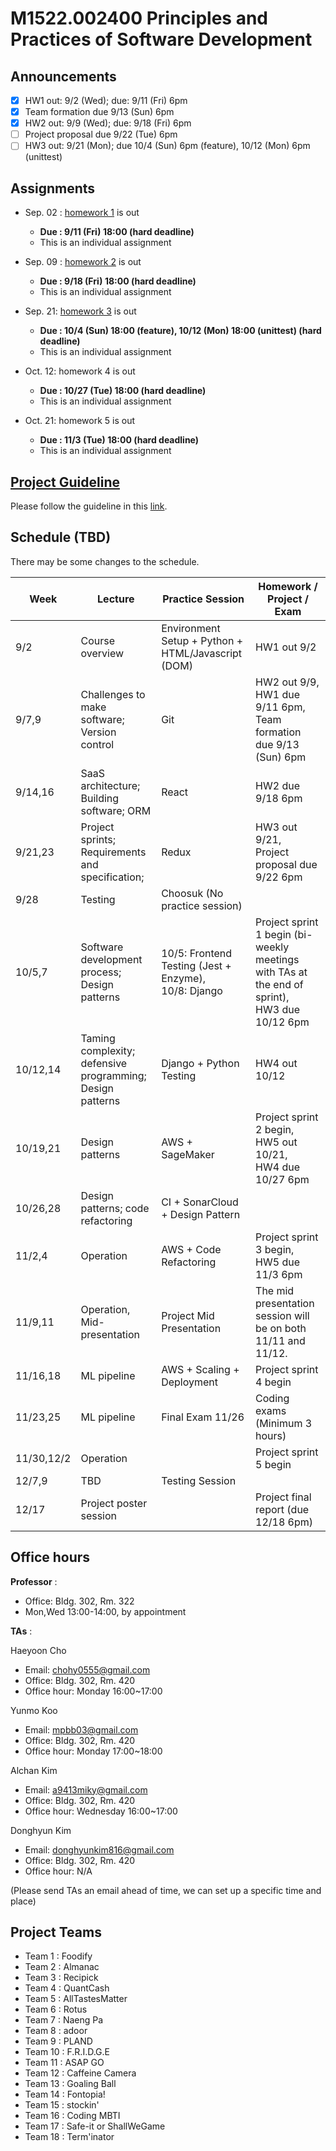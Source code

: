 # M1522.002400 Principles and Practices of Software Development

## Announcements
- [x] HW1 out: 9/2 (Wed); due: 9/11 (Fri) 6pm
- [x] Team formation due 9/13 (Sun) 6pm
- [x] HW2 out: 9/9 (Wed); due: 9/18 (Fri) 6pm
- [ ] Project proposal due 9/22 (Tue) 6pm
- [ ] HW3 out: 9/21 (Mon); due 10/4 (Sun) 6pm (feature), 10/12 (Mon) 6pm (unittest)

## Assignments

- Sep. 02 : [homework 1](hw1) is out
  - **Due : 9/11 (Fri) 18:00 (hard deadline)**
  - This is an individual assignment

- Sep. 09 : [homework 2](hw2) is out
  - **Due : 9/18 (Fri) 18:00 (hard deadline)**
  - This is an individual assignment

- Sep. 21: [homework 3](hw3) is out
  - **Due : 10/4 (Sun) 18:00 (feature), 10/12 (Mon) 18:00 (unittest) (hard deadline)**
  - This is an individual assignment

- Oct. 12: homework 4 is out
  - **Due : 10/27 (Tue) 18:00 (hard deadline)**
  - This is an individual assignment
  
- Oct. 21: homework 5 is out
  - **Due : 11/3 (Tue) 18:00 (hard deadline)**
  - This is an individual assignment

## [Project Guideline](project)

Please follow the guideline in this [link](project).

## Schedule (TBD)

There may be some changes to the schedule.

| Week  | Lecture | Practice Session | Homework / Project / Exam |
|-------|---------|------------------|---------------------------|
|9/2 | Course overview | Environment Setup + Python + HTML/Javascript (DOM) | HW1 out 9/2 |
|9/7,9| Challenges to make software; Version control | Git | HW2 out 9/9, <br/> HW1 due 9/11 6pm, <br/> Team formation due 9/13 (Sun) 6pm |
|9/14,16 | SaaS architecture; Building software; ORM | React | HW2 due 9/18 6pm |
|9/21,23 | Project sprints; Requirements and specification;  | Redux | HW3 out 9/21, <br/> Project proposal due 9/22 6pm |
|9/28 | Testing | Choosuk (No practice session) | |
|10/5,7 | Software development process; Design patterns | 10/5: Frontend Testing (Jest + Enzyme), <br/> 10/8: Django | Project sprint 1 begin (bi-weekly meetings with TAs at the end of sprint), <br/> HW3 due 10/12 6pm |
|10/12,14 | Taming complexity; defensive programming; Design patterns | Django + Python Testing | HW4 out 10/12 |
|10/19,21 | Design patterns | AWS + SageMaker | Project sprint 2 begin, <br/> HW5 out 10/21, <br/> HW4 due 10/27 6pm |
|10/26,28 | Design patterns; code refactoring | CI + SonarCloud + Design Pattern | |
|11/2,4 | Operation | AWS + Code Refactoring | Project sprint 3 begin, <br/> HW5 due 11/3 6pm |
|11/9,11 | Operation, Mid-presentation | Project Mid Presentation | The mid presentation session will be on both 11/11 and 11/12. |
|11/16,18 | ML pipeline | AWS + Scaling + Deployment | Project sprint 4 begin |
|11/23,25 | ML pipeline | Final Exam 11/26 | Coding exams (Minimum 3 hours) |
|11/30,12/2 | Operation | | Project sprint 5 begin |
|12/7,9 | TBD | Testing Session | |
|12/17 | Project poster session | | Project final report (due 12/18 6pm) |

## Office hours
**Professor** : 
  - Office: Bldg. 302, Rm. 322
  - Mon,Wed 13:00-14:00, by appointment

**TAs** :

Haeyoon Cho
  - Email: chohy0555@gmail.com
  - Office: Bldg. 302, Rm. 420
  - Office hour: Monday 16:00~17:00

Yunmo Koo
  - Email: mpbb03@gmail.com
  - Office: Bldg. 302, Rm. 420
  - Office hour: Monday 17:00~18:00

Alchan Kim
  - Email: a9413miky@gmail.com
  - Office: Bldg. 302, Rm. 420
  - Office hour: Wednesday 16:00~17:00 

Donghyun Kim
  - Email: donghyunkim816@gmail.com
  - Office: Bldg. 302, Rm. 420
  - Office hour: N/A

(Please send TAs an email ahead of time, we can set up a specific time and place)

## Project Teams
- Team 1 : Foodify
- Team 2 : Almanac
- Team 3 : Recipick
- Team 4 : QuantCash
- Team 5 : AllTastesMatter
- Team 6 : Rotus
- Team 7 : Naeng Pa
- Team 8 : adoor
- Team 9 : PLAND
- Team 10 : F.R.I.D.G.E
- Team 11 : ASAP GO
- Team 12 : Caffeine Camera
- Team 13 : Goaling Ball
- Team 14 : Fontopia!
- Team 15 : stockin'
- Team 16 : Coding MBTI
- Team 17 : Safe-it or ShallWeGame
- Team 18 : Term'inator
